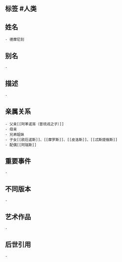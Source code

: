 ## 标签  #人类
## 姓名
	- 德摩尼刻
## 别名
	-
## 描述
	-
## 亲属关系
	- 父亲[[阿革诺耳（普琉戎之子）]]
	- 母亲
	- 兄弟姐妹
	- 子女[[欧厄诺斯]]、[[摩罗斯]]、[[皮洛斯]]、[[忒斯提俄斯]]
	- 配偶[[阿瑞斯]]
## 重要事件
	-
## 不同版本
	-
## 艺术作品
	-
## 后世引用
	-
